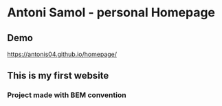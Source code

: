 # Antoni Samol - personal Homepage
## Demo
https://antonis04.github.io/homepage/

## This is my first website 
### Project made with BEM convention
